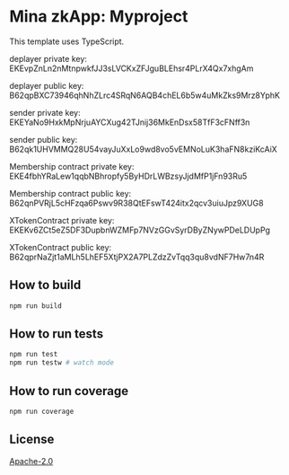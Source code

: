# Mina zkApp: Myproject

This template uses TypeScript.

deplayer private key: EKEvpZnLn2nMtnpwkfJJ3sLVCKxZFJguBLEhsr4PLrX4Qx7xhgAm

deplayer public key: B62qpBXC73946qhNhZLrc4SRqN6AQB4chEL6b5w4uMkZks9Mrz8YphK

sender private key: EKEYaNo9HxkMpNrjuAYCXug42TJnij36MkEnDsx58TfF3cFNff3n

sender public key: B62qk1UHVMMQ28U54vayJuXxLo9wd8vo5vEMNoLuK3haFN8kziKcAiX

Membership contract private key: EKE4fbhYRaLew1qqbNBhropfy5ByHDrLWBzsyJjdMfP1jFn93Ru5

Membership contract public key: B62qnPVRjL5cHFzqa6Pswv9R38QtEFswT424itx2qcv3uiuJpz9XUG8

XTokenContract private key: EKEKv6ZCt5eZ5DF3DupbnWZMFp7NVzGGvSyrDByZNywPDeLDUpPg

XTokenContract public key: B62qprNaZjt1aMLh5LhEF5XtjPX2A7PLZdzZvTqq3qu8vdNF7Hw7n4R


## How to build

```sh
npm run build
```

## How to run tests

```sh
npm run test
npm run testw # watch mode
```

## How to run coverage

```sh
npm run coverage
```

## License

[Apache-2.0](LICENSE)
